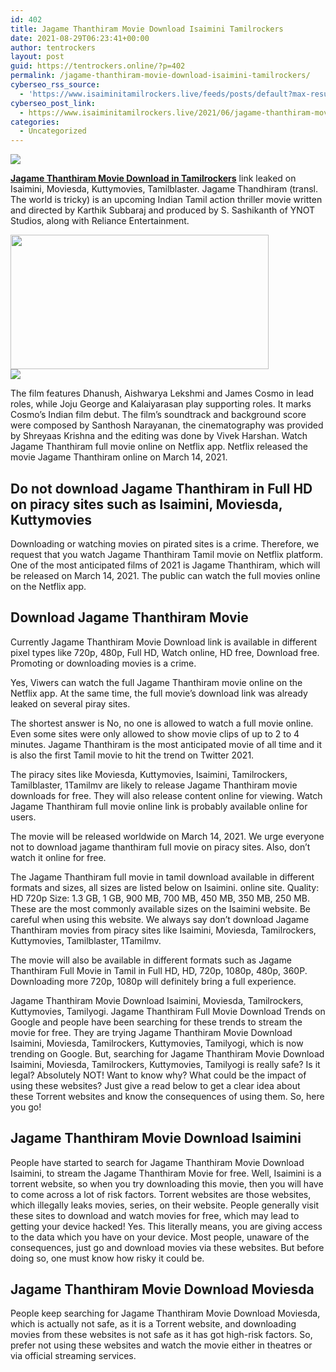 ```yaml
---
id: 402
title: Jagame Thanthiram Movie Download Isaimini Tamilrockers
date: 2021-08-29T06:23:41+00:00
author: tentrockers
layout: post
guid: https://tentrockers.online/?p=402
permalink: /jagame-thanthiram-movie-download-isaimini-tamilrockers/
cyberseo_rss_source:
  - 'https://www.isaiminitamilrockers.live/feeds/posts/default?max-results=150&start-index=1'
cyberseo_post_link:
  - https://www.isaiminitamilrockers.live/2021/06/jagame-thanthiram-movie-download.html
categories:
  - Uncategorized
---
```

<div class="media_block">
  <img src="https://1.bp.blogspot.com/-IrVpvMa2lqc/YNKlEGY_1VI/AAAAAAAAA7k/MV_oK6SblMwyRBZpMO7FUecUUNj75Z68ACLcBGAsYHQ/s72-w413-h215-c/Marielle-Price-1.png" class="media_thumbnail" />
</div>

<meta content="Jagame Thanthiram Movie Download in Tamilrockers &nbsp;link leaked on Isaimini, Moviesda, Kuttymovies, Tamilblaster. Jagame Thandhiram (transl. T..." name="twitter:description" />

  


<center>
</center>

**[Jagame Thanthiram Movie Download in Tamilrockers](https://www.tamilrockers.co.nz/jagame-thanthiram-movie-download-in-tamilrockers/)**&nbsp;link leaked on Isaimini, Moviesda, Kuttymovies, Tamilblaster. Jagame Thandhiram (transl. The world is tricky) is an upcoming Indian Tamil action thriller movie written and directed by Karthik Subbaraj and produced by S. Sashikanth of YNOT Studios, along with Reliance Entertainment.

<div class="separator">
  <a href="https://1.bp.blogspot.com/-IrVpvMa2lqc/YNKlEGY_1VI/AAAAAAAAA7k/MV_oK6SblMwyRBZpMO7FUecUUNj75Z68ACLcBGAsYHQ/s1640/Marielle-Price-1.png"><img loading="lazy" border="0" data-original-height="924" data-original-width="1640" height="215" src="https://1.bp.blogspot.com/-IrVpvMa2lqc/YNKlEGY_1VI/AAAAAAAAA7k/MV_oK6SblMwyRBZpMO7FUecUUNj75Z68ACLcBGAsYHQ/w413-h215/Marielle-Price-1.png" width="413" /></a>
</div>

<div class="separator">
  <a href="https://www.tamilrockers.co.nz/jagame-thanthiram-movie-download-in-tamilrockers/" target><img border="0" data-original-height="250" data-original-width="300" src="https://1.bp.blogspot.com/-2nCvjP9LUS4/YMdYKiRkJUI/AAAAAAAAA28/jXnUCAi7Hg068v8V3iuWLYTqfprHRH4HACLcBGAsYHQ/s0/e854879156f0849f3d27a89db88ed039.png" /></a>
</div>

The film features Dhanush, Aishwarya Lekshmi and James Cosmo in lead roles, while Joju George and Kalaiyarasan play supporting roles. It marks Cosmo’s Indian film debut. The film’s soundtrack and background score were composed by Santhosh Narayanan, the cinematography was provided by Shreyaas Krishna and the editing was done by Vivek Harshan. Watch Jagame Thanthiram full movie online on Netflix app. Netflix released the movie Jagame Thanthiram online on March 14, 2021.

## <span id="Do_not_download_Jagame_Thanthiram_in_Full_HD_on_Piracy_Sites_Like_Isaimini_Moviesda_Kuttymovies">Do not download Jagame Thanthiram in Full HD on piracy sites such as Isaimini, Moviesda, Kuttymovies</span>

Downloading or watching movies on pirated sites is a crime. Therefore, we request that you watch Jagame Thanthiram Tamil movie on Netflix platform. One of the most anticipated films of 2021 is Jagame Thanthiram, which will be released on March 14, 2021. The public can watch the full movies online on the Netflix app.

## <span id="Jagame_Thanthiram_Movie_Download">Download Jagame Thanthiram Movie</span>

Currently Jagame Thanthiram Movie Download link is available in different pixel types like 720p, 480p, Full HD, Watch online, HD free, Download free. Promoting or downloading movies is a crime.

Yes, Viwers can watch the full Jagame Thanthiram movie online on the Netflix app. At the same time, the full movie’s download link was already leaked on several piray sites.

The shortest answer is No, no one is allowed to watch a full movie online. Even some sites were only allowed to show movie clips of up to 2 to 4 minutes. Jagame Thanthiram is the most anticipated movie of all time and it is also the first Tamil movie to hit the trend on Twitter 2021.

The piracy sites like Moviesda, Kuttymovies, Isaimini, Tamilrockers, Tamilblaster, 1Tamilmv are likely to release Jagame Thanthiram movie downloads for free. They will also release content online for viewing. Watch Jagame Thanthiram full movie online link is probably available online for users.

The movie will be released worldwide on March 14, 2021. We urge everyone not to download jagame thanthiram full movie on piracy sites. Also, don’t watch it online for free.

The Jagame Thanthiram full movie in tamil download available in different formats and sizes, all sizes are listed below on Isaimini. online site. Quality: HD 720p Size: 1.3 GB, 1 GB, 900 MB, 700 MB, 450 MB, 350 MB, 250 MB. These are the most commonly available sizes on the Isaimini website. Be careful when using this website. We always say don’t download Jagame Thanthiram movies from piracy sites like Isaimini, Moviesda, Tamilrockers, Kuttymovies, Tamilblaster, 1Tamilmv.

The movie will also be available in different formats such as Jagame Thanthiram Full Movie in Tamil in Full HD, HD, 720p, 1080p, 480p, 360P. Downloading more 720p, 1080p will definitely bring a full experience.

<div class="page-descrip">
  Jagame Thanthiram Movie Download Isaimini, Moviesda, Tamilrockers, Kuttymovies, Tamilyogi. Jagame Thanthiram Full Movie Download Trends on Google and people have been searching for these trends to stream the movie for free. They are trying Jagame Thanthiram Movie Download Isaimini, Moviesda, Tamilrockers, Kuttymovies, Tamilyogi, which is now trending on Google. But, searching for Jagame Thanthiram Movie Download Isaimini, Moviesda, Tamilrockers, Kuttymovies, Tamilyogi is really safe? Is it legal? Absolutely NOT! Want to know why? What could be the impact of using these websites? Just give a read below to get a clear idea about these Torrent websites and know the consequences of using them. So, here you go!
</div>

<div>
  <h2 class="smooth-goto" id="jagame_thanthiram_movie_download_isaimini">
    Jagame Thanthiram Movie Download Isaimini
  </h2>
  
  <p>
    People have started to search for Jagame Thanthiram Movie Download Isaimini, to stream the Jagame Thanthiram Movie for free. Well, Isaimini is a torrent website, so when you try downloading this movie, then you will have to come across a lot of risk factors. Torrent websites are those websites, which illegally leaks movies, series, on their website. People generally visit these sites to download and watch movies for free, which may lead to getting your device hacked! Yes. This literally means, you are giving access to the data which you have on your device. Most people, unaware of the consequences, just go and download movies via these websites. But before doing so, one must know how risky it could be.
  </p>
  
  <h2 class="smooth-goto" id="jagame_thanthiram_movie_download_moviesda">
    Jagame Thanthiram Movie Download Moviesda
  </h2>
</div>

People keep searching for Jagame Thanthiram Movie Download Moviesda, which is actually not safe, as it is a Torrent website, and downloading movies from these websites is not safe as it has got high-risk factors. So, prefer not using these websites and watch the movie either in theatres or via official streaming services.&nbsp;

<center>
</center>